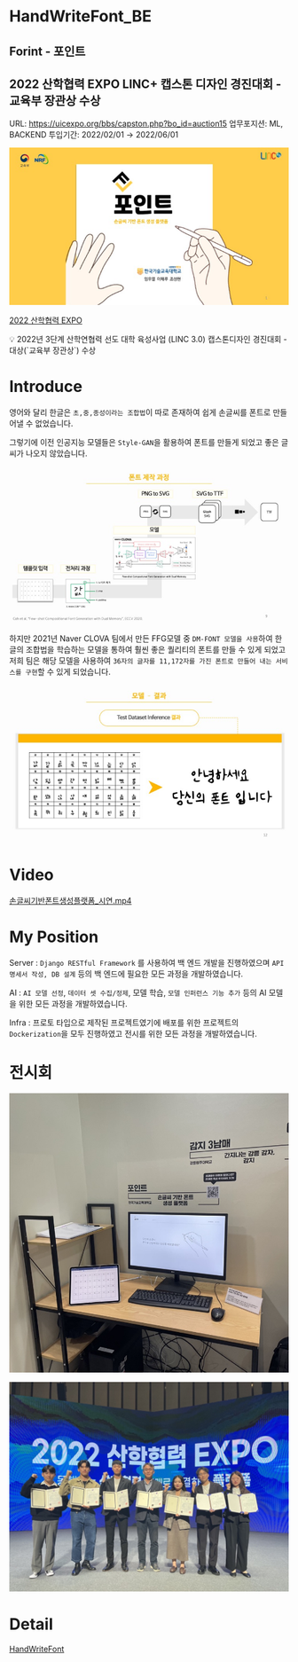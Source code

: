 # HandWriteFont_BE

## Forint - 포인트
## 2022 산학협력 EXPO LINC+ 캡스톤 디자인 경진대회 - 교육부 장관상 수상

URL: https://uicexpo.org/bbs/capston.php?bo_id=auction15
업무포지션: ML, BACKEND
투입기간: 2022/02/01 → 2022/06/01

![슬라이드1.jpeg](doc/Title.jpeg)

[2022 산학협력 EXPO](https://uicexpo.org/bbs/capston.php?bo_id=auction15)

<aside>
💡 2022년 3단계 산학연협력 선도 대학 육성사업 (LINC 3.0) 캡스톤디자인 경진대회 - 대상(`교육부 장관상`) 수상


</aside>

# Introduce

영어와 달리 한글은 `초,중,종성이라는 조합법`이 따로 존재하여 쉽게 손글씨를 폰트로 만들어낼 수 없었습니다. 

 그렇기에 이전 인공지능 모델들은 `Style-GAN`을 활용하여 폰트를 만들게 되었고 좋은 글씨가 나오지 않았습니다. 

![슬라이드9.jpeg](doc/Architecture.jpeg)

 하지만 2021년 Naver CLOVA 팀에서 만든 FFG모델 중 `DM-FONT 모델을 사용`하여 한글의 조합법을 학습하는 모델을 통하여 훨씬 좋은 퀄리티의 폰트를 만들 수 있게 되었고 저희 팀은 해당 모델을 사용하여 `36자의 글자를 11,172자를 가진 폰트로 만들어 내는 서비스를 구현`할 수 있게 되었습니다.

![슬라이드12.jpeg](doc/Result.jpeg)

# Video

[손글씨기반폰트생성플랫폼_시연.mp4](doc/손글씨기반폰트생성플랫폼_시연.mp4)

# My Position

Server : `Django RESTful Framework` 를 사용하여 백 엔드 개발을 진행하였으며 `API 명세서 작성, DB 설계` 등의 백 엔드에 필요한 모든 과정을 개발하였습니다.

AI : `AI 모델 선정`, `데이터 셋 수집/정제`, 모델 학습, `모델 인퍼런스 기능 추가` 등의 AI 모델을 위한 모든 과정을 개발하였습니다.

Infra : 프로토 타입으로 제작된 프로젝트였기에 배포를 위한 프로젝트의 `Dockerization`을 모두 진행하였고 전시를 위한 모든 과정을 개발하였습니다.

# 전시회

![145ABF1E-6D50-49E2-90BD-37B7CCF1563F_1_105_c.jpeg](doc/Expo.jpeg)

![Untitled](doc/Expo2.jpeg)

# Detail

[HandWriteFont](https://velog.io/@wooyeol/FORINT-손글씨기반-폰트-생성-플랫폼)
